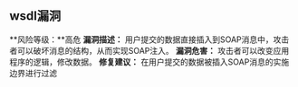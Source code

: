 ## wsdl漏洞

**风险等级：**高危
**漏洞描述：**
用户提交的数据直接插入到SOAP消息中，攻击者可以破坏消息的结构，从而实现SOAP注入。
**漏洞危害：**
攻击者可以改变应用程序的逻辑，修改数据。
**修复建议：**
在用户提交的数据被插入SOAP消息的实施边界进行过滤